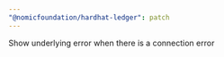 ```yaml
---
"@nomicfoundation/hardhat-ledger": patch
---
```


Show underlying error when there is a connection error
